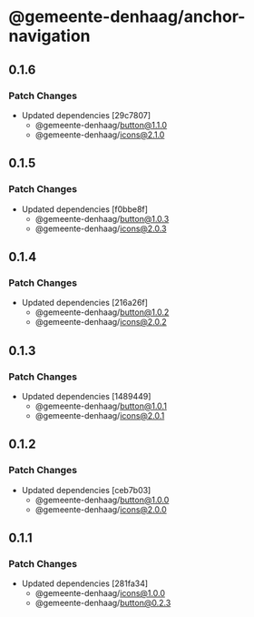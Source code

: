 # @gemeente-denhaag/anchor-navigation

## 0.1.6

### Patch Changes

- Updated dependencies [29c7807]
  - @gemeente-denhaag/button@1.1.0
  - @gemeente-denhaag/icons@2.1.0

## 0.1.5

### Patch Changes

- Updated dependencies [f0bbe8f]
  - @gemeente-denhaag/button@1.0.3
  - @gemeente-denhaag/icons@2.0.3

## 0.1.4

### Patch Changes

- Updated dependencies [216a26f]
  - @gemeente-denhaag/button@1.0.2
  - @gemeente-denhaag/icons@2.0.2

## 0.1.3

### Patch Changes

- Updated dependencies [1489449]
  - @gemeente-denhaag/button@1.0.1
  - @gemeente-denhaag/icons@2.0.1

## 0.1.2

### Patch Changes

- Updated dependencies [ceb7b03]
  - @gemeente-denhaag/button@1.0.0
  - @gemeente-denhaag/icons@2.0.0

## 0.1.1

### Patch Changes

- Updated dependencies [281fa34]
  - @gemeente-denhaag/icons@1.0.0
  - @gemeente-denhaag/button@0.2.3
